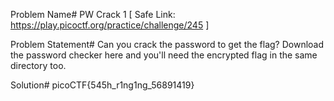 Problem Name#  PW Crack 1 [ Safe Link: https://play.picoctf.org/practice/challenge/245 ]

Problem Statement# 
 Can you crack the password to get the flag?
Download the password checker here and you'll need the encrypted flag in the same directory too.

Solution# picoCTF{545h_r1ng1ng_56891419}

